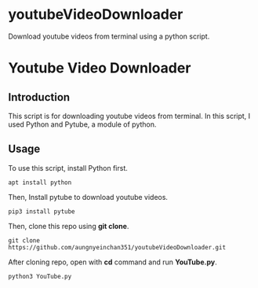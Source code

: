 # youtubeVideoDownloader
Download youtube videos from terminal using a python script.
# Youtube Video Downloader

## Introduction

This script is for downloading youtube videos from terminal. In this script, I used Python and Pytube, a module of python. 

## Usage 

To use this script, install Python first. 
```
apt install python
```
Then, Install pytube to download youtube videos.
```
pip3 install pytube
```
Then, clone this repo using **git clone**.
```
git clone https://github.com/aungnyeinchan351/youtubeVideoDownloader.git
```
After cloning repo, open with **cd** command and run **YouTube.py**.
```
python3 YouTube.py
```
